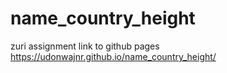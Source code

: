 # name_country_height
zuri assignment
link to github pages
https://udonwajnr.github.io/name_country_height/
